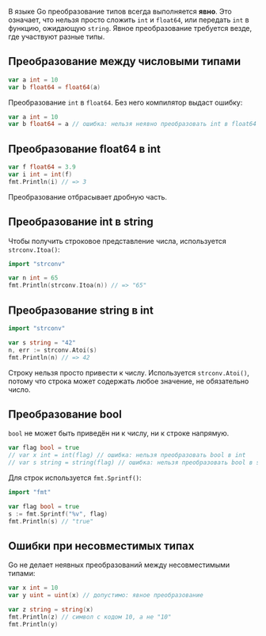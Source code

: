 В языке Go преобразование типов всегда выполняется **явно**. Это означает, что нельзя просто сложить `int` и `float64`, или передать `int` в функцию, ожидающую `string`. Явное преобразование требуется везде, где участвуют разные типы.

## Преобразование между числовыми типами

```go
var a int = 10
var b float64 = float64(a)
```

Преобразование `int` в `float64`. Без него компилятор выдаст ошибку:

```go
var a int = 10
var b float64 = a // ошибка: нельзя неявно преобразовать int в float64
```

<!-- FIXME: было бы здорово показать проверку типа, чтобы его распечатать -->

## Преобразование float64 в int

```go
var f float64 = 3.9
var i int = int(f)
fmt.Println(i) // => 3
```

Преобразование отбрасывает дробную часть.

## Преобразование int в string

Чтобы получить строковое представление числа, используется `strconv.Itoa()`:

```go
import "strconv"

var n int = 65
fmt.Println(strconv.Itoa(n)) // => "65"
```

## Преобразование string в int

```go
import "strconv"

var s string = "42"
n, err := strconv.Atoi(s)
fmt.Println(n) // => 42
```

Строку нельзя просто привести к числу. Используется `strconv.Atoi()`, потому что строка может содержать любое значение, не обязательно число.

## Преобразование bool

`bool` не может быть приведён ни к числу, ни к строке напрямую.

```go
var flag bool = true
// var x int = int(flag) // ошибка: нельзя преобразовать bool в int
// var s string = string(flag) // ошибка: нельзя преобразовать bool в string
```

Для строк используется `fmt.Sprintf()`:

```go
import "fmt"

var flag bool = true
s := fmt.Sprintf("%v", flag)
fmt.Println(s) // "true"
```

<!-- FIXME: пре печати кавычек не будет, поэтому вмозожно лучше показать тип через его печать -->

## Ошибки при несовместимых типах

Go не делает неявных преобразований между несовместимыми типами:

```go
var x int = 10
var y uint = uint(x) // допустимо: явное преобразование

var z string = string(x)
fmt.Println(z) // символ с кодом 10, а не "10"
fmt.Println(y)
```

<!-- FIXME: тут код не сработает - ./prog.go:17:17: conversion from int to string yields a string of one rune, not a string of digits, https://go.dev/play/p/Gc5Ue7r1Sfo -->
